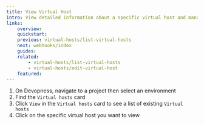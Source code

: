 ```yaml
---
title: View Virtual Host
intro: View detailed information about a specific virtual host and manage its configuration.
links:
    overview:
    quickstart:
    previous: virtual-hosts/list-virtual-hosts
    next: webhooks/index
    guides:
    related:
        - virtual-hosts/list-virtual-hosts
        - virtual-hosts/edit-virtual-host
    featured:
---
```


1. On Devopness, navigate to a project then select an environment
1. Find the `Virtual hosts` card
1. Click `View` in the `Virtual hosts` card to see a list of existing `Virtual hosts`
1. Click on the specific virtual host you want to view
